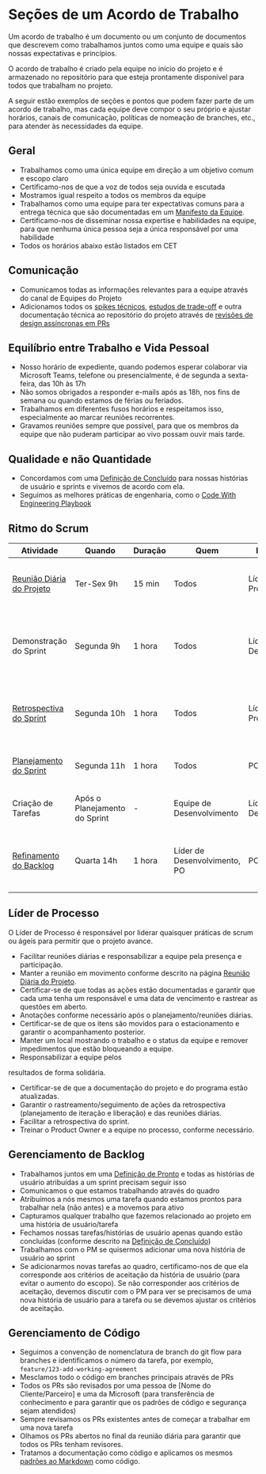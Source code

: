 # Seções de um Acordo de Trabalho

Um acordo de trabalho é um documento ou um conjunto de documentos que descrevem como trabalhamos juntos como uma equipe e quais são nossas expectativas e princípios.

O acordo de trabalho é criado pela equipe no início do projeto e é armazenado no repositório para que esteja prontamente disponível para todos que trabalham no projeto.

A seguir estão exemplos de seções e pontos que podem fazer parte de um acordo de trabalho, mas cada equipe deve compor o seu próprio e ajustar horários, canais de comunicação, políticas de nomeação de branches, etc., para atender às necessidades da equipe.

## Geral

- Trabalhamos como uma única equipe em direção a um objetivo comum e escopo claro
- Certificamo-nos de que a voz de todos seja ouvida e escutada
- Mostramos igual respeito a todos os membros da equipe
- Trabalhamos como uma equipe para ter expectativas comuns para a entrega técnica que são documentadas em um [Manifesto da Equipe](team-manifesto.md).
- Certificamo-nos de disseminar nossa expertise e habilidades na equipe, para que nenhuma única pessoa seja a única responsável por uma habilidade
- Todos os horários abaixo estão listados em CET

## Comunicação

- Comunicamos todas as informações relevantes para a equipe através do canal de Equipes do Projeto
- Adicionamos todos os [spikes técnicos](../../../design/design-reviews/recipes/technical-spike.md), [estudos de trade-off](../../../design/design-reviews/trade-studies/README.md) e outra documentação técnica ao repositório do projeto através de [revisões de design assíncronas em PRs](../../../design/design-reviews/recipes/async-design-reviews.md)

## Equilíbrio entre Trabalho e Vida Pessoal

- Nosso horário de expediente, quando podemos esperar colaborar via Microsoft Teams, telefone ou presencialmente, é de segunda a sexta-feira, das 10h às 17h
- Não somos obrigados a responder e-mails após as 18h, nos fins de semana ou quando estamos de férias ou feriados.
- Trabalhamos em diferentes fusos horários e respeitamos isso, especialmente ao marcar reuniões recorrentes.
- Gravamos reuniões sempre que possível, para que os membros da equipe que não puderam participar ao vivo possam ouvir mais tarde.

## Qualidade e não Quantidade

- Concordamos com uma [Definição de Concluído](definition-of-done.md) para nossas histórias de usuário e sprints e vivemos de acordo com ela.
- Seguimos as melhores práticas de engenharia, como o [Code With Engineering Playbook](https://github.com/microsoft/code-with-engineering-playbook)

## Ritmo do Scrum

| Atividade                                             | Quando                 | Duração  | Quem         | Responsável | Objetivo                                                                  |
|-------------------------------------------------------|------------------------|----------|--------------|-------------|---------------------------------------------------------------------------|
| [Reunião Diária do Projeto](../../core-expectations/README.md) | Ter-Sex 9h              | 15 min   | Todos        | Líder de Processo | O que foi realizado, próximos passos, bloqueios                            |
| Demonstração do Sprint                                | Segunda 9h             | 1 hora   | Todos        | Líder de Desenvolvimento | Apresentar o trabalho realizado e aprovar a conclusão da história de usuário |
| [Retrospectiva do Sprint](../../core-expectations/README.md)  | Segunda 10h            | 1 hora   | Todos        | Líder de Processo | A equipe de desenvolvimento compartilha aprendizados e o que pode ser melhorado |
| [Planejamento do Sprint](../../core-expectations/README.md)   | Segunda 11h            | 1 hora   | Todos        | PO          | Dimensionar e planejar histórias de usuário para o sprint                   |
| Criação de Tarefas                                    | Após o Planejamento do Sprint | -     | Equipe de Desenvolvimento | Líder de Desenvolvimento | Criar tarefas para esclarecer e determinar a velocidade                    |
| [Refinamento do Backlog](../backlog-management/README.md)     | Quarta 14h             | 1 hora   | Líder de Desenvolvimento, PO | PO  | Preparar para o próximo sprint e garantir que as histórias estejam prontas para o próximo sprint. |

## Líder de Processo

O Líder de Processo é responsável por liderar quaisquer práticas de scrum ou ágeis para permitir que o projeto avance.

- Facilitar reuniões diárias e responsabilizar a equipe pela presença e participação.
- Manter a reunião em movimento conforme descrito na página [Reunião Diária do Projeto](../../core-expectations/README.md).
- Certificar-se de que todas as ações estão documentadas e garantir que cada uma tenha um responsável e uma data de vencimento e rastrear as questões em aberto.
- Anotações conforme necessário após o planejamento/reuniões diárias.
- Certificar-se de que os itens são movidos para o estacionamento e garantir o acompanhamento posterior.
- Manter um local mostrando o trabalho e o status da equipe e remover impedimentos que estão bloqueando a equipe.
- Responsabilizar a equipe pelos

 resultados de forma solidária.
- Certificar-se de que a documentação do projeto e do programa estão atualizadas.
- Garantir o rastreamento/seguimento de ações da retrospectiva (planejamento de iteração e liberação) e das reuniões diárias.
- Facilitar a retrospectiva do sprint.
- Treinar o Product Owner e a equipe no processo, conforme necessário.

## Gerenciamento de Backlog

- Trabalhamos juntos em uma [Definição de Pronto](definition-of-ready.md) e todas as histórias de usuário atribuídas a um sprint precisam seguir isso
- Comunicamos o que estamos trabalhando através do quadro
- Atribuímos a nós mesmos uma tarefa quando estamos prontos para trabalhar nela (não antes) e a movemos para ativo
- Capturamos qualquer trabalho que fazemos relacionado ao projeto em uma história de usuário/tarefa
- Fechamos nossas tarefas/histórias de usuário apenas quando estão concluídas (conforme descrito na [Definição de Concluído](definition-of-done.md))
- Trabalhamos com o PM se quisermos adicionar uma nova história de usuário ao sprint
- Se adicionarmos novas tarefas ao quadro, certificamo-nos de que ela corresponde aos critérios de aceitação da história de usuário (para evitar o aumento do escopo).
  Se não corresponder aos critérios de aceitação, devemos discutir com o PM para ver se precisamos de uma nova história de usuário para a tarefa ou se devemos ajustar os critérios de aceitação.

## Gerenciamento de Código

- Seguimos a convenção de nomenclatura de branch do git flow para branches e identificamos o número da tarefa, por exemplo, `feature/123-add-working-agreement`
- Mesclamos todo o código em branches principais através de PRs
- Todos os PRs são revisados por uma pessoa de [Nome do Cliente/Parceiro] e uma da Microsoft (para transferência de conhecimento e para garantir que os padrões de código e segurança sejam atendidos)
- Sempre revisamos os PRs existentes antes de começar a trabalhar em uma nova tarefa
- Olhamos os PRs abertos no final da reunião diária para garantir que todos os PRs tenham revisores.
- Tratamos a documentação como código e aplicamos os mesmos [padrões ao Markdown](../../../code-reviews/recipes/markdown.md) como código.

